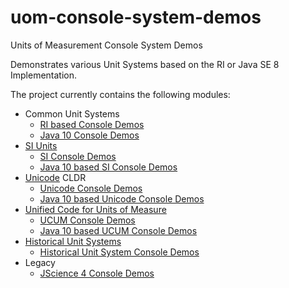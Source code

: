 uom-console-system-demos
=========

Units of Measurement Console System Demos

Demonstrates various Unit Systems based on the RI or Java SE 8 Implementation.

The project currently contains the following modules:

- Common Unit Systems
  - [RI based Console Demos](common)
  - [Java 10 Console Demos](common-java10)
- [SI Units](https://en.wikipedia.org/wiki/International_System_of_Units)
  - [SI Console Demos](si)
  - [Java 10 based SI Console Demos](si-java10)
- [Unicode](https://de.wikipedia.org/wiki/Unicode) CLDR
  - [Unicode Console Demos](unicode)
  - [Java 10 based Unicode Console Demos](unicode-java10)
- [Unified Code for Units of Measure](http://unitsofmeasure.org)
  - [UCUM Console Demos](ucum)
  - [Java 10 based UCUM Console Demos](ucum-java10)
- [Historical Unit Systems](https://en.wikipedia.org/wiki/History_of_measurement)
  - [Historical Unit System Console Demos](historical)
- Legacy
  - [JScience 4 Console Demos](jscience)
